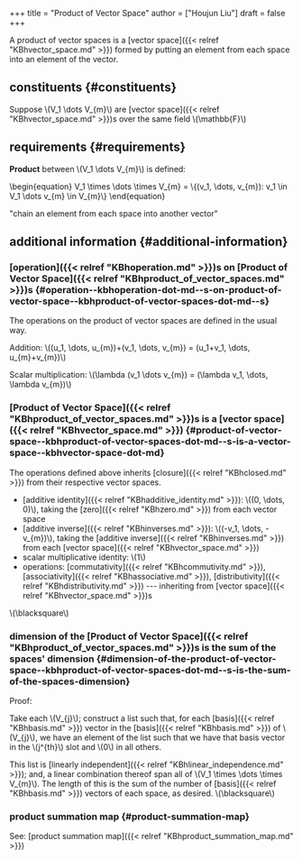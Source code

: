 +++
title = "Product of Vector Space"
author = ["Houjun Liu"]
draft = false
+++

A product of vector spaces is a [vector space]({{< relref "KBhvector_space.md" >}}) formed by putting an element from each space into an element of the vector.


## constituents {#constituents}

Suppose \\(V\_1 \dots V\_{m}\\) are [vector space]({{< relref "KBhvector_space.md" >}})s over the same field \\(\mathbb{F}\\)


## requirements {#requirements}

**Product** between \\(V\_1 \dots V\_{m}\\) is defined:

\begin{equation}
V\_1 \times \dots \times V\_{m} = \\{(v\_1, \dots, v\_{m}): v\_1 \in V\_1 \dots v\_{m} \in V\_{m}\\}
\end{equation}

"chain an element from each space into another vector"


## additional information {#additional-information}


### [operation]({{< relref "KBhoperation.md" >}})s on [Product of Vector Space]({{< relref "KBhproduct_of_vector_spaces.md" >}})s {#operation--kbhoperation-dot-md--s-on-product-of-vector-space--kbhproduct-of-vector-spaces-dot-md--s}

The operations on the product of vector spaces are defined in the usual way.

Addition: \\((u\_1, \dots, u\_{m})+(v\_1, \dots, v\_{m}) = (u\_1+v\_1, \dots, u\_{m}+v\_{m})\\)

Scalar multiplication: \\(\lambda (v\_1 \dots v\_{m}) = (\lambda v\_1, \dots, \lambda v\_{m})\\)


### [Product of Vector Space]({{< relref "KBhproduct_of_vector_spaces.md" >}})s is a [vector space]({{< relref "KBhvector_space.md" >}}) {#product-of-vector-space--kbhproduct-of-vector-spaces-dot-md--s-is-a-vector-space--kbhvector-space-dot-md}

The operations defined above inherits [closure]({{< relref "KBhclosed.md" >}}) from their respective vector spaces.

-   [additive identity]({{< relref "KBhadditive_identity.md" >}}): \\((0, \dots, 0)\\), taking the [zero]({{< relref "KBhzero.md" >}}) from each vector space
-   [additive inverse]({{< relref "KBhinverses.md" >}}): \\((-v\_1, \dots, -v\_{m})\\), taking the [additive inverse]({{< relref "KBhinverses.md" >}}) from each [vector space]({{< relref "KBhvector_space.md" >}})
-   scalar multiplicative identity: \\(1\\)
-   operations: [commutativity]({{< relref "KBhcommutivity.md" >}}), [associativity]({{< relref "KBhassociative.md" >}}), [distributivity]({{< relref "KBhdistributivity.md" >}})  --- inheriting from [vector space]({{< relref "KBhvector_space.md" >}})s

\\(\blacksquare\\)


### dimension of the [Product of Vector Space]({{< relref "KBhproduct_of_vector_spaces.md" >}})s is the sum of the spaces' dimension {#dimension-of-the-product-of-vector-space--kbhproduct-of-vector-spaces-dot-md--s-is-the-sum-of-the-spaces-dimension}

Proof:

Take each \\(V\_{j}\\); construct a list such that, for each [basis]({{< relref "KBhbasis.md" >}}) vector in the [basis]({{< relref "KBhbasis.md" >}}) of \\(V\_{j}\\), we have an element of the list such that we have that basis vector in the \\(j^{th}\\) slot and \\(0\\) in all others.

This list is [linearly independent]({{< relref "KBhlinear_independence.md" >}}); and, a linear combination thereof span all of \\(V\_1 \times \dots \times V\_{m}\\). The length of this is the sum of the number of [basis]({{< relref "KBhbasis.md" >}}) vectors of each space, as desired. \\(\blacksquare\\)


### product summation map {#product-summation-map}

See: [product summation map]({{< relref "KBhproduct_summation_map.md" >}})